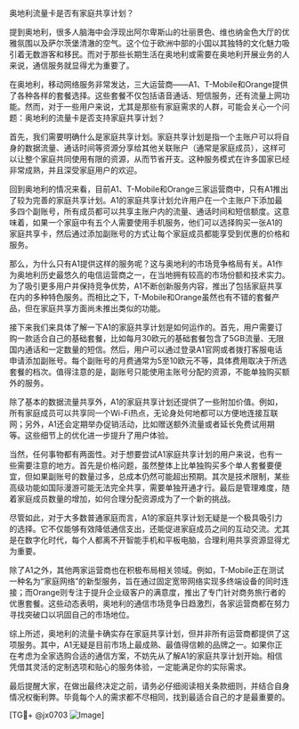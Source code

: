 奥地利流量卡是否有家庭共享计划？

提到奥地利，很多人脑海中会浮现出阿尔卑斯山的壮丽景色、维也纳金色大厅的优雅氛围以及萨尔茨堡清澈的空气。这个位于欧洲中部的小国以其独特的文化魅力吸引着无数游客和移民。而对于那些长期生活在奥地利或需要在奥地利开展业务的人来说，通信服务就显得尤为重要了。

在奥地利，移动网络服务非常发达，三大运营商——A1、T-Mobile和Orange提供了各种各样的套餐选择。这些套餐不仅包括语音通话、短信服务，还有流量上网功能。然而，对于一些用户来说，尤其是那些有家庭需求的人群，可能会关心一个问题：奥地利的流量卡是否支持家庭共享计划？

首先，我们需要明确什么是家庭共享计划。家庭共享计划是指一个主账户可以将自身的数据流量、通话时间等资源分享给其他关联账户（通常是家庭成员），这样可以让整个家庭共同使用有限的资源，从而节省开支。这种服务模式在许多国家已经非常成熟，并且深受家庭用户的欢迎。

回到奥地利的情况来看，目前A1、T-Mobile和Orange三家运营商中，只有A1推出了较为完善的家庭共享计划。A1的家庭共享计划允许用户在一个主账户下添加最多四个副账号，所有成员都可以共享主账户内的流量、通话时间和短信额度。这意味着，如果一个家庭中有五个人需要使用手机服务，他们可以选择购买一张A1的家庭共享卡，然后通过添加副账号的方式让每个家庭成员都能享受到优惠的价格和服务。

那么，为什么只有A1提供这样的服务呢？这与奥地利的市场竞争格局有关。A1作为奥地利历史最悠久的电信运营商之一，在当地拥有较高的市场份额和技术实力。为了吸引更多用户并保持竞争优势，A1不断创新服务内容，推出了包括家庭共享在内的多种特色服务。而相比之下，T-Mobile和Orange虽然也有不错的套餐产品，但在家庭共享方面尚未推出类似的功能。

接下来我们来具体了解一下A1的家庭共享计划是如何运作的。首先，用户需要订购一款适合自己的基础套餐，比如每月30欧元的基础套餐包含了5GB流量、无限国内通话和一定数量的短信。然后，用户可以通过登录A1官网或者拨打客服电话申请添加副账号。每个副账号的月费通常为5至10欧元不等，具体费用取决于所选套餐的档次。值得注意的是，副账号只能使用主账号分配的资源，不能单独购买额外的服务。

除了基本的数据流量共享外，A1的家庭共享计划还提供了一些附加价值。例如，所有家庭成员可以共享同一个Wi-Fi热点，无论身处何地都可以方便地连接互联网；另外，A1还会定期举办促销活动，比如赠送额外流量或者延长免费试用期等。这些细节上的优化进一步提升了用户体验。

当然，任何事物都有两面性。对于想要尝试A1家庭共享计划的用户来说，也有一些需要注意的地方。首先是价格问题，虽然整体上比单独购买多个单人套餐要便宜，但如果副账号的数量过多，总成本仍然可能超出预期。其次是技术限制，某些高级功能如国际漫游可能无法完全共享，需要单独开通才行。最后是管理难度，随着家庭成员数量的增加，如何合理分配资源成为了一个新的挑战。

尽管如此，对于大多数普通家庭而言，A1的家庭共享计划无疑是一个极具吸引力的选择。它不仅能够有效降低通信支出，还能促进家庭成员之间的互动交流。尤其是在数字化时代，每个人都离不开智能手机和平板电脑，合理利用共享资源显得尤为重要。

除了A1之外，其他两家运营商也在积极布局相关领域。例如，T-Mobile正在测试一种名为“家庭网络”的新型服务，旨在通过固定宽带网络实现多终端设备的同时连接；而Orange则专注于提升企业级客户的满意度，推出了专门针对商务旅行者的优惠套餐。这些动态表明，奥地利的通信市场竞争日趋激烈，各家运营商都在努力寻找突破口以巩固自己的市场地位。

综上所述，奥地利的流量卡确实存在家庭共享计划，但并非所有运营商都提供了这项服务。其中，A1无疑是目前市场上最成熟、最值得信赖的品牌之一。如果你正在考虑为全家选购合适的通信方案，不妨先从了解A1的家庭共享计划开始。相信凭借其灵活的定制选项和贴心的服务体验，一定能满足你的实际需求。

最后提醒大家，在做出最终决定之前，请务必仔细阅读相关条款细则，并结合自身情况权衡利弊。毕竟每个人的需求都不尽相同，找到最适合自己的才是最重要的。

[TG💪+ @jx0703 ![Image](https://github.com/user-attachments/assets/dbca1d08-cadb-493c-b0ec-ad6f7a83f270)]